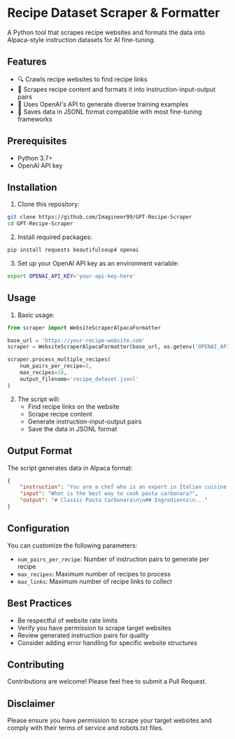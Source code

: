 # Recipe Dataset Scraper & Formatter

A Python tool that scrapes recipe websites and formats the data into Alpaca-style instruction datasets for AI fine-tuning.

## Features

- 🔍 Crawls recipe websites to find recipe links
- 📝 Scrapes recipe content and formats it into instruction-input-output pairs
- 🤖 Uses OpenAI's API to generate diverse training examples
- 💾 Saves data in JSONL format compatible with most fine-tuning frameworks

## Prerequisites

- Python 3.7+
- OpenAI API key

## Installation

1. Clone this repository:
```bash
git clone https://github.com/Imagineer99/GPT-Recipe-Scraper
cd GPT-Recipe-Scraper
```

2. Install required packages:
```bash
pip install requests beautifulsoup4 openai
```

3. Set up your OpenAI API key as an environment variable:
```bash
export OPENAI_API_KEY='your-api-key-here'
```

## Usage

1. Basic usage:
```python
from scraper import WebsiteScraperAlpacaFormatter

base_url = 'https://your-recipe-website.com'
scraper = WebsiteScraperAlpacaFormatter(base_url, os.getenv('OPENAI_API_KEY'))

scraper.process_multiple_recipes(
    num_pairs_per_recipe=5,
    max_recipes=10,
    output_filename='recipe_dataset.jsonl'
)
```

2. The script will:
   - Find recipe links on the website
   - Scrape recipe content
   - Generate instruction-input-output pairs
   - Save the data in JSONL format

## Output Format

The script generates data in Alpaca format:
```json
{
    "instruction": "You are a chef who is an expert in Italian cuisine...",
    "input": "What is the best way to cook pasta carbonara?",
    "output": "# Classic Pasta Carbonara\n\n## Ingredients\n..."
}
```

## Configuration

You can customize the following parameters:
- `num_pairs_per_recipe`: Number of instruction pairs to generate per recipe
- `max_recipes`: Maximum number of recipes to process
- `max_links`: Maximum number of recipe links to collect

## Best Practices

- Be respectful of website rate limits
- Verify you have permission to scrape target websites
- Review generated instruction pairs for quality
- Consider adding error handling for specific website structures

## Contributing

Contributions are welcome! Please feel free to submit a Pull Request.

## Disclaimer

Please ensure you have permission to scrape your target websites and comply with their terms of service and robots.txt files.
